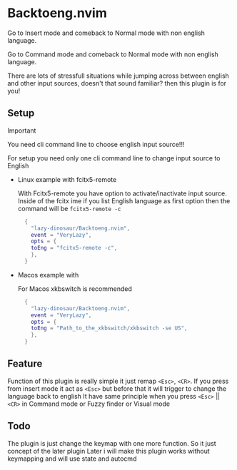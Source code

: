 # Backtoeng.nvim

Go to Insert mode and comeback to Normal mode with non english language.

Go to Command mode and comeback to Normal mode with non english language.

There are lots of stressfull situations while jumping across between english and other input sources,
doesn't that sound familiar? then this plugin is for you!

## Setup

> [!IMPORTANT]
> You need cli command line to choose english input source!!!

For setup you need only one cli command line to change input source to English

- Linux example with fcitx5-remote

  With Fcitx5-remote you have option to activate/inactivate input source.
  Inside of the fcitx ime if you list English language as first option then the command will be `fcitx5-remote -c`

  ```lua
    {
      "lazy-dinosaur/Backtoeng.nvim",
      event = "VeryLazy",
      opts = {
      toEng = "fcitx5-remote -c",
      },
    }
  ```

- Macos example with

  For Macos xkbswitch is recommended

  ```lua
    {
      "lazy-dinosaur/Backtoeng.nvim",
      event = "VeryLazy",
      opts = {
      toEng = "Path_to_the_xkbswitch/xkbswitch -se US",
      },
    }
  ```

## Feature

Function of this plugin is really simple it just remap `<Esc>`, `<CR>`.
If you press <Esc> from insert mode it act as `<Esc>` but before that it will trigger to change the language back to english
It have same principle when you press `<Esc>` || `<CR>` in Command mode or Fuzzy finder or Visual mode

## Todo

The plugin is just change the keymap with one more function. So it just concept of the later plugin
Later i will make this plugin works without keymapping and will use state and autocmd
